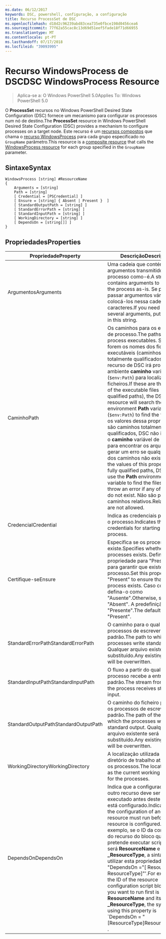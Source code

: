 ```yaml
---
ms.date: 06/12/2017
keywords: DSC, powershell, configuração, a configuração
title: Recurso ProcessSet de DSC
ms.openlocfilehash: d18d2c96239abd83cea735e0fbce198d0456cea6
ms.sourcegitcommit: 77f62a55cac8c13d69d51eef5fade18f71d66955
ms.translationtype: MT
ms.contentlocale: pt-PT
ms.lasthandoff: 07/17/2018
ms.locfileid: "39093995"
---
```

# <a name="dsc-windowsprocess-resource"></a><span data-ttu-id="4956d-103">Recurso WindowsProcess de DSC</span><span class="sxs-lookup"><span data-stu-id="4956d-103">DSC WindowsProcess Resource</span></span>

> <span data-ttu-id="4956d-104">Aplica-se a: O Windows PowerShell 5.0</span><span class="sxs-lookup"><span data-stu-id="4956d-104">Applies To: Windows PowerShell 5.0</span></span>

<span data-ttu-id="4956d-105">O **ProcessSet** recursos no Windows PowerShell Desired State Configuration (DSC) fornece um mecanismo para configurar os processos num nó de destino.</span><span class="sxs-lookup"><span data-stu-id="4956d-105">The **ProcessSet** resource in Windows PowerShell Desired State Configuration (DSC) provides a mechanism to configure processes on a target node.</span></span> <span data-ttu-id="4956d-106">Este recurso é um [recursos compostos](authoringResourceComposite.md) que chama o [recurso WindowsProcess](windowsProcessResource.md) para cada grupo especificado no `GroupName` parâmetro.</span><span class="sxs-lookup"><span data-stu-id="4956d-106">This resource is a [composite resource](authoringResourceComposite.md) that calls the [WindowsProcess resource](windowsProcessResource.md) for each group specified in the `GroupName` parameter.</span></span>

## <a name="syntax"></a><span data-ttu-id="4956d-107">Sintaxe</span><span class="sxs-lookup"><span data-stu-id="4956d-107">Syntax</span></span>

```
WindowsProcess [string] #ResourceName
{
    Arguments = [string]
    Path = [string]
    [ Credential = [PSCredential] ]
    [ Ensure = [string] { Absent | Present }  ]
    [ StandardOutputPath = [string] ]
    [ StandardErrorPath = [string] ]
    [ StandardInputPath = [string] ]
    [ WorkingDirectory = [string] ]
    [ DependsOn = [string[]] ]
}
```

## <a name="properties"></a><span data-ttu-id="4956d-108">Propriedades</span><span class="sxs-lookup"><span data-stu-id="4956d-108">Properties</span></span>

|  <span data-ttu-id="4956d-109">Propriedade</span><span class="sxs-lookup"><span data-stu-id="4956d-109">Property</span></span>  |  <span data-ttu-id="4956d-110">Descrição</span><span class="sxs-lookup"><span data-stu-id="4956d-110">Description</span></span>   |
|---|---|
| <span data-ttu-id="4956d-111">Argumentos</span><span class="sxs-lookup"><span data-stu-id="4956d-111">Arguments</span></span>| <span data-ttu-id="4956d-112">Uma cadeia que contém os argumentos transmitidos para o processo como-é.</span><span class="sxs-lookup"><span data-stu-id="4956d-112">A string that contains arguments to pass to the process as-is.</span></span> <span data-ttu-id="4956d-113">Se precisar de passar argumentos vários, colocá-los nessa cadeia de caracteres.</span><span class="sxs-lookup"><span data-stu-id="4956d-113">If you need to pass several arguments, put them all in this string.</span></span>|
| <span data-ttu-id="4956d-114">Caminho</span><span class="sxs-lookup"><span data-stu-id="4956d-114">Path</span></span>| <span data-ttu-id="4956d-115">Os caminhos para os executáveis de processo.</span><span class="sxs-lookup"><span data-stu-id="4956d-115">The paths to the process executables.</span></span> <span data-ttu-id="4956d-116">Se estes forem os nomes dos ficheiros executáveis (caminhos totalmente qualificados), o recurso de DSC irá procurar o ambiente **caminho** variável (`$env:Path`) para localizar os ficheiros.</span><span class="sxs-lookup"><span data-stu-id="4956d-116">If these are the names of the executable files (not fully qualified paths), the DSC resource will search the environment **Path** variable (`$env:Path`) to find the files.</span></span> <span data-ttu-id="4956d-117">Se os valores dessa propriedade são caminhos totalmente qualificados, DSC não irá utilizar o **caminho** variável de ambiente para encontrar os arquivos e irá gerar um erro se qualquer um dos caminhos não existirem.</span><span class="sxs-lookup"><span data-stu-id="4956d-117">If the values of this property are fully qualified paths, DSC will not use the **Path** environment variable to find the files, and will throw an error if any of the paths do not exist.</span></span> <span data-ttu-id="4956d-118">Não são permitidos caminhos relativos.</span><span class="sxs-lookup"><span data-stu-id="4956d-118">Relative paths are not allowed.</span></span>|
| <span data-ttu-id="4956d-119">Credencial</span><span class="sxs-lookup"><span data-stu-id="4956d-119">Credential</span></span>| <span data-ttu-id="4956d-120">Indica as credenciais para iniciar o processo.</span><span class="sxs-lookup"><span data-stu-id="4956d-120">Indicates the credentials for starting the process.</span></span>|
| <span data-ttu-id="4956d-121">Certifique-se</span><span class="sxs-lookup"><span data-stu-id="4956d-121">Ensure</span></span>| <span data-ttu-id="4956d-122">Especifica se os processos existe.</span><span class="sxs-lookup"><span data-stu-id="4956d-122">Specifies whether the processes exists.</span></span> <span data-ttu-id="4956d-123">Defina esta propriedade para "Presente" para garantir que existe o processo.</span><span class="sxs-lookup"><span data-stu-id="4956d-123">Set this property to "Present" to ensure that the process exists.</span></span> <span data-ttu-id="4956d-124">Caso contrário, defina-o como "Ausente".</span><span class="sxs-lookup"><span data-stu-id="4956d-124">Otherwise, set it to "Absent".</span></span> <span data-ttu-id="4956d-125">A predefinição é "Presente".</span><span class="sxs-lookup"><span data-stu-id="4956d-125">The default is "Present".</span></span>|
| <span data-ttu-id="4956d-126">StandardErrorPath</span><span class="sxs-lookup"><span data-stu-id="4956d-126">StandardErrorPath</span></span>| <span data-ttu-id="4956d-127">O caminho para o qual os processos de escrever o erro padrão.</span><span class="sxs-lookup"><span data-stu-id="4956d-127">The path to which the processes write standard error.</span></span> <span data-ttu-id="4956d-128">Qualquer arquivo existente será substituído.</span><span class="sxs-lookup"><span data-stu-id="4956d-128">Any existing file there will be overwritten.</span></span>|
| <span data-ttu-id="4956d-129">StandardInputPath</span><span class="sxs-lookup"><span data-stu-id="4956d-129">StandardInputPath</span></span>| <span data-ttu-id="4956d-130">O fluxo a partir do qual o processo recebe a entrada padrão.</span><span class="sxs-lookup"><span data-stu-id="4956d-130">The stream from which the process receives standard input.</span></span>|
| <span data-ttu-id="4956d-131">StandardOutputPath</span><span class="sxs-lookup"><span data-stu-id="4956d-131">StandardOutputPath</span></span>| <span data-ttu-id="4956d-132">O caminho do ficheiro para que os processos de escrever a saída padrão.</span><span class="sxs-lookup"><span data-stu-id="4956d-132">The path of the file to which the processes write standard output.</span></span> <span data-ttu-id="4956d-133">Qualquer arquivo existente será substituído.</span><span class="sxs-lookup"><span data-stu-id="4956d-133">Any existing file there will be overwritten.</span></span>|
| <span data-ttu-id="4956d-134">WorkingDirectory</span><span class="sxs-lookup"><span data-stu-id="4956d-134">WorkingDirectory</span></span>| <span data-ttu-id="4956d-135">A localização utilizada como diretório de trabalho atual para os processos.</span><span class="sxs-lookup"><span data-stu-id="4956d-135">The location used as the current working directory for the processes.</span></span>|
| <span data-ttu-id="4956d-136">DependsOn</span><span class="sxs-lookup"><span data-stu-id="4956d-136">DependsOn</span></span> | <span data-ttu-id="4956d-137">Indica que a configuração de outro recurso deve ser executado antes deste recurso está configurado.</span><span class="sxs-lookup"><span data-stu-id="4956d-137">Indicates that the configuration of another resource must run before this resource is configured.</span></span> <span data-ttu-id="4956d-138">Por exemplo, se o ID da configuração do recurso do bloco que pretende executar script primeiro será **ResourceName** e seu tipo é **_ResourceType**, a sintaxe para utilizar esta propriedade é "DependsOn ="[ ResourceName ResourceType]"'.</span><span class="sxs-lookup"><span data-stu-id="4956d-138">For example, if the ID of the resource configuration script block that you want to run first is **ResourceName** and its type is **_ResourceType**, the syntax for using this property is \`DependsOn = "[ResourceType]ResourceName"\`\` .</span></span>|